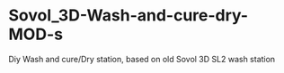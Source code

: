 # Sovol_3D-Wash-and-cure-dry-MOD-s
Diy Wash and cure/Dry station, based on old Sovol 3D SL2 wash station
